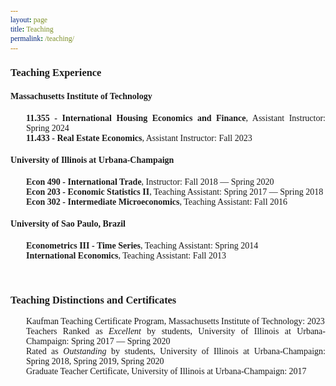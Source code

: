 ```yaml
---
layout: page
title: Teaching
permalink: /teaching/
---
```


<style>
   html * {
        font-family: Cambria,Georgia,serif; 
      }
   
   .button {
     border: none;
     color: white;
     padding: 8px 32px;
     text-align: center;
     text-decoration: none;
     display: inline-block;
     font-size: 16px;
     margin: 0px 0px;
     transition-duration: 0.4s;
     cursor: pointer;
}
   
 .button-1 {
  background-color: #FFFFFF;
  border: 0;
  border-radius: .5rem;
  box-sizing: border-box;
  color: #86152c;
  font-family: Cambria,Georgia,serif;
  font-size: .75rem;
  font-weight: 600;
  line-height: 1rem;
  padding: .2rem .75rem;
  text-align: center;
  text-decoration: none #D1D5DB solid;
  text-decoration-thickness: auto;
  box-shadow: 0 3px 9px 0 rgba(0, 0, 0, 0.1), 0 3px 6px 3px rgba(0, 0, 0, 0.06);
  transition-duration: 0.4s;
  margin: 0px 0px;
  cursor: pointer;
  user-select: none;
  -webkit-user-select: none;
  touch-action: manipulation;
}

.button-1:hover {
  /* background-color: rgb(87,117,153);*/
  background-color: rgb(134, 21, 44);
  color: white;
}

.button-1:focus {
  outline: 2px solid transparent;
  outline-offset: 2px;
}

.button-1:focus-visible {
  box-shadow: none;
}
   
 .collapse{
  display:none
}

.collapse.in{
    display:block
  }

tr.collapse.in{
  display:table-row
}

tbody.collapse.in{
  display:table-row-group
}

.collapsing{
  position:relative;
  height:0;
  overflow:hidden;
  -webkit-transition-property:height,visibility;
  -o-transition-property:height,visibility;
  transition-property:height,visibility;
  -webkit-transition-duration:.35s;
  -o-transition-duration:.35s;
  transition-duration:.35s;
  -webkit-transition-timing-function:ease;
  -o-transition-timing-function:ease;
  transition-timing-function:ease
}
   
 p.ex1 {
  padding-top: 0em;
  padding-bottom: 0em;
  padding-left: 25px;
  font-size:14px;
}
   
 a:link, a:visited {
  background-color: white;
  color: rgb(134, 21, 44);
  text-align: center;
  text-decoration: none;
}
   
a:hover {
   text-decoration:underline;
}
   
</style>

### Teaching Experience

#### Massachusetts Institute of Technology

<p class="ex1" align="justify"><b>11.355 - International Housing Economics and Finance</b>, Assistant Instructor: <font style="font-size:14px">Spring 2024</font> <br>
<b>11.433 - Real Estate Economics</b>, Assistant Instructor: <font style="font-size:14px">Fall 2023</font> </p>


#### University of Illinois at Urbana-Champaign

<p class="ex1" align="justify"><b>Econ 490 - International Trade</b>, Instructor: <font style="font-size:14px">Fall 2018 &mdash; Spring 2020</font> <br>
<b>Econ 203 - Economic Statistics II</b>, Teaching Assistant: <font style="font-size:14px">Spring 2017 &mdash; Spring 2018</font> <br>
<b>Econ 302 - Intermediate Microeconomics</b>, Teaching Assistant: <font style="font-size:14px">Fall 2016</font> </p>


#### University of Sao Paulo, Brazil
<p class="ex1" align="justify"><b>Econometrics III - Time Series</b>, Teaching Assistant: <font style="font-size:14px">Spring 2014</font> <br>
<b>International Economics</b>, Teaching Assistant: <font style="font-size:14px">Fall 2013</font> </p>

<br>

### Teaching Distinctions and Certificates
<p class="ex1" align="justify">Kaufman Teaching Certificate Program, Massachusetts Institute of Technology: <font style="font-size:14px">2023</font> <br>
Teachers Ranked as <em>Excellent</em> by students, University of Illinois at Urbana-Champaign: <font style="font-size:14px">Spring 2017 &mdash; Spring 2020</font> <br>
Rated as <em>Outstanding</em> by students, University of Illinois at Urbana-Champaign: <font style="font-size:14px">Spring 2018, Spring 2019, Spring 2020</font> <br>
Graduate Teacher Certificate, University of Illinois at Urbana-Champaign: <font style="font-size:14px">2017</font> </p>

